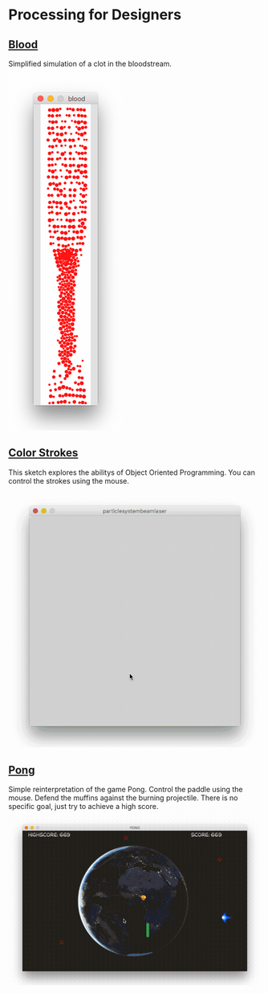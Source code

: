 # Processing for Designers
## [Blood](/Blood/Blood.pde)
Simplified simulation of a clot in the bloodstream.
![Blood Sketch](/BLOOD.gif)
## [Color Strokes](/ColorStrokes/ColorStrokes.pde)
This sketch explores the abilitys of Object Oriented Programming.
You can control the strokes using the mouse.
![Color Strokes Sketch](/COLORSTROKES.gif)
## [Pong](/Pong/Pong.pde)
Simple reinterpretation of the game Pong.
Control the paddle using the mouse.
Defend the muffins against the burning projectile.
There is no specific goal, just try to achieve a high score.
![Pong Sketch](/PONG.gif)
